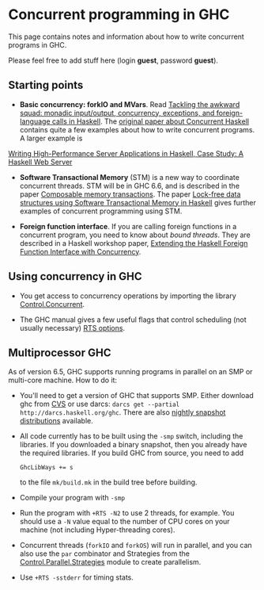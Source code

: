 # Concurrent programming in GHC


This page contains notes and information about how to write concurrent programs in GHC.


Please feel free to add stuff here (login **guest**, password **guest**).

## Starting points

- **Basic concurrency: forkIO and MVars**.  Read [ Tackling the awkward squad: monadic input/output, concurrency, exceptions, and foreign-language calls in Haskell](http://research.microsoft.com/Users/simonpj/papers/marktoberdorf/marktoberdorf.ps.gz).
  The [original paper about Concurrent Haskell](http://www.haskell.org/ghc/docs/papers/concurrent-haskell.ps.gz) contains quite a few examples about how to write concurrent programs.  A larger example is 

[ Writing High-Performance Server Applications in Haskell, Case Study: A Haskell Web Server](http://www.haskell.org/~simonmar/papers/web-server.ps.gz)

- **Software Transactional Memory** (STM) is a new way to coordinate concurrent threads. STM will be in GHC 6.6, and is described in the paper [ Composable memory transactions](http://research.microsoft.com/~simonpj/papers/stm/index.htm).  The paper [ Lock-free data structures using Software Transactional Memory in Haskell](http://research.microsoft.com/~simonpj/papers/stm/lock-free.htm) gives further examples of concurrent programming using STM.

- **Foreign function interface**.  If you are calling foreign functions in a concurrent program, you need to know about *bound threads*.  They are described in a Haskell workshop paper, [ Extending the Haskell Foreign Function Interface with Concurrency](http://research.microsoft.com/~simonpj/Papers/conc-ffi/index.htm).

## Using concurrency in GHC

- You get access to concurrency operations by importing the library [Control.Concurrent](http://www.haskell.org/ghc/docs/latest/html/libraries/base/Control-Concurrent.html).

- The GHC manual gives a few useful flags that control scheduling (not usually necessary) [RTS options](http://www.haskell.org/ghc/docs/latest/html/users_guide/sec-using-parallel.html#parallel-rts-opts).

## Multiprocessor GHC


As of version 6.5, GHC supports running programs in parallel on an SMP or multi-core machine.  How to do it:

- You'll need to get a version of GHC that supports SMP.  Either download ghc from [CVS](http://www.haskell.org/ghc/docs/latest/html/building/sec-cvs.html) or use darcs: `darcs get --partial http://darcs.haskell.org/ghc`.  There are also [nightly snapshot distributions](http://www.haskell.org/ghc/dist/current/dist) available.

- All code currently has to be built using the `-smp` switch, including the libraries.  If you downloaded a binary snapshot, then you already have the required libraries.  If you build GHC from source, you need to add

  ```wiki
  GhcLibWays += s
  ```

  to the file `mk/build.mk` in the build tree before building.

- Compile your program with `-smp`

- Run the program with `+RTS -N2` to use 2 threads, for example.  You should use a `-N` value equal to the number of CPU cores on your machine (not including Hyper-threading cores).

- Concurrent threads (`forkIO` and `forkOS`) will run in parallel, and you can also use the `par` combinator and Strategies from the [Control.Parallel.Strategies](http://www.haskell.org/ghc/docs/latest/html/libraries/base/Control-Parallel-Strategies.html) module to create parallelism.

- Use `+RTS -sstderr` for timing stats.
